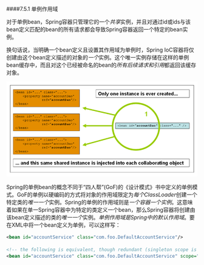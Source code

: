 ####7.5.1 单例作用域

对于单例bean，Spring容器只管理它的一个*共享*实例，并且对通过id或ids与该bean定义匹配的bean的所有请求都会导致Spring容器返回一个特定的bean实例。

换句话说，当明确一个bean定义且设置其作用域为单例时，Spring IoC容器将仅创建由这个bean定义描述的对象的*一个*实例。这个唯一实例存储在这样的单例bean缓存中，而且对这个已经被命名的bean的*所有后续请求和引用*都返回该缓存对象。

![singleton](../images/7.2singleton.png)

Spring的单例bean的概念不同于“四人帮”(GoF)的《设计模式》书中定义的单例模式。GoF的单例以硬编码的方式将对象的作用域限定为*每个ClassLoader*创建一个特定类的*唯一一个*实例。Spring的单例的作用域则是*一个容器一个实例*。这意味着如果在单一Spring容器中为特定的类定义一个bean，那么Spring容器将创建由该bean定义描述的类的*唯一一个*实例。*单例作用域是Spring中的默认作用域*。要在XML中将一个bean定义为单例，可以这样写：

```xml
<bean id="accountService" class="com.foo.DefaultAccountService"/>

<!-- the following is equivalent, though redundant (singleton scope is the default) -->
<bean id="accountService" class="com.foo.DefaultAccountService" scope="singleton"/>
```

